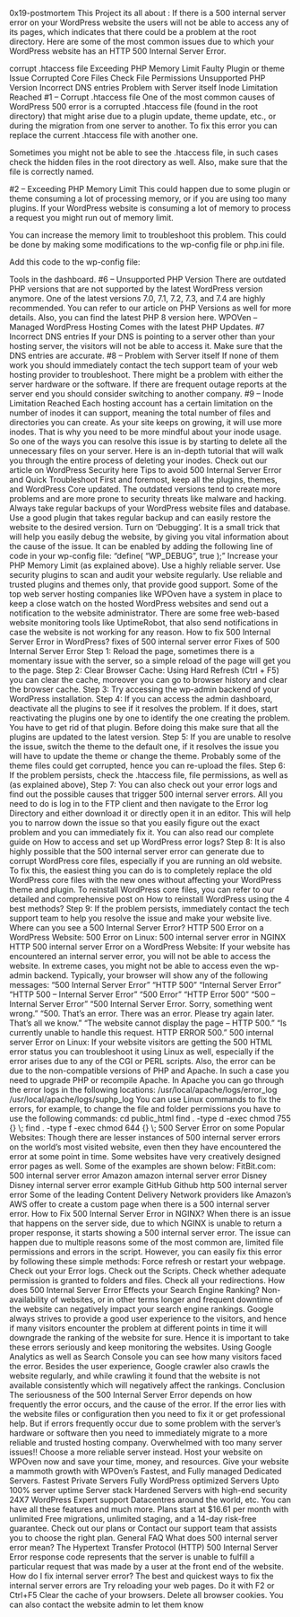 0x19-postmortem
This Project its all about :
If there is a 500 internal server error on your WordPress website the users will not be able to access any of its pages, which indicates that there could be a problem at the root directory. Here are some of the most common issues due to which your WordPress website has an HTTP 500 Internal Server Error.

corrupt .htaccess file
Exceeding PHP Memory Limit
Faulty Plugin or theme Issue
Corrupted Core Files
Check File Permissions
Unsupported PHP Version
Incorrect DNS entries
Problem with Server itself
Inode Limitation Reached
#1 – Corrupt .htaccess file
One of the most common causes of WordPress 500 error is a corrupted .htaccess file (found in the root directory) that might arise due to a plugin update, theme update, etc., or during the migration from one server to another. To fix this error you can replace the current .htaccess file with another one.

Sometimes you might not be able to see the .htaccess file, in such cases check the hidden files in the root directory as well. Also, make sure that the file is correctly named.

#2 – Exceeding PHP Memory Limit 
This could happen due to some plugin or theme consuming a lot of processing memory, or if you are using too many plugins. If your WordPress website is consuming a lot of memory to process a request you might run out of memory limit.

You can increase the memory limit to troubleshoot this problem. This could be done by making some modifications to the wp-config file or php.ini file. 

Add this code to the wp-config file:
<?php
define('WP_MEMORY_LIMIT','64M');

You can increase the memory limit by changing 64M to 128M, 256M, and so on.

Alternatively, you can increase the memory limit through php.ini. Edit your php.ini, find out the line of code that defines the memory limit which will look like this:

memory_limit = 32M ;

You can increase it to 64M, 128M, 256M, and so on.

Another related issue is with Maximum Execution Time. If a request made by the user agent takes more than the time limit set for the website process request. You can increase the max execution time limit either through the wp-config file, .htaccess file, or php.ini file.

To define the Max Execution Time using wp-config, add the following code or if the code already exists increase its value:

set_time_limit(300);

To increase the time limit using the .htaccess file, add or edit the following code:

php_value max_execution_time 300

You can edit php.ini as well to increase the execution time using this code:

max_execution_time = 300

#3 – Faulty Plugin or theme Issue
If you have recently installed or updated a plugin you might need to investigate if that is causing an issue. If you can access the admin dashboard, you can deactivate all the plugins at once, and then refresh the website to check if it works now.

If it works reactivate the plugins one after the other and check after activating each of the plugins. That way you will be able to identify which plugin is causing the issue. If after deactivating the plugins the website is still not working then the issue is obviously not due to any of the plugins.

If you are not able to access the admin backend you can rename the directory of each of the plugins, and while doing so you can check the website after renaming each of these and see if the problem resolves. Also, it is recommended to keep all the plugins updated.

Try updating or switching the theme of your WordPress website and see if the internal server error is gone. Sometimes outdated or corrupt scripts and codes within the theme files can lead to an internal server error. If you have encountered this error after a theme update, report this to the theme developer, and restore it to a previous version.

That is why it is recommended to take regular backups of your website, especially before making themes, plugins, or core installation updates.  Some hosting providers also provide you with Error logs that might help you further identify the cause of the error.

500 internal server error
Wpoven
Hosting providers like WPOven provide you with a console within your hosting console to update the plugins, themes, core files, and many other management tools for better performance and control over your website along with regular backup and restore options.

#4 – Corrupted Core Files
You can upload the updated files through an FTP server to troubleshoot the internal server error on your WordPress website. You can upload the updated files from WordPress.com and upload them to the server using FTP software like FileZilla etc.

#5 – Check File Permissions
To make the WordPress website work perfectly fine, it is essential to have all the directory and file permissions correctly configured. The recommended file permission settings are as follows:

755 for all folders and sub-folders.
644 for all files.
Incorrect permission settings will lead to the blocking of some plugins, themes, and scripts to work. 

At WPOven you can use the “Fix Permissions” tool for fixing file permissions in Sites->Tools in the dashboard. 

#6 – Unsupported PHP Version
There are outdated PHP versions that are not supported by the latest WordPress version anymore. One of the latest versions 7.0, 7.1, 7.2, 7.3, and 7.4 are highly recommended. You can refer to our article on PHP Versions as well for more details.

Also, you can find the latest PHP 8 version here.  WPOVen – Managed WordPress Hosting Comes with the latest PHP Updates.

#7 Incorrect DNS entries
If your DNS is pointing to a server other than your hosting server, the visitors will not be able to access it. Make sure that the DNS entries are accurate.

#8 – Problem with Server itself
If none of them work you should immediately contact the tech support team of your web hosting provider to troubleshoot. There might be a problem with either the server hardware or the software. If there are frequent outage reports at the server end you should consider switching to another company.

#9 – Inode Limitation Reached
Each hosting account has a certain limitation on the number of inodes it can support, meaning the total number of files and directories you can create.

As your site keeps on growing, it will use more inodes. That is why you need to be more mindful about your inode usage.

So one of the ways you can resolve this issue is by starting to delete all the unnecessary files on your server. Here is an in-depth tutorial that will walk you through the entire process of deleting your inodes.

Check out our article on WordPress Security here

Tips to avoid 500 Internal Server Error and Quick Troubleshoot
First and foremost, keep all the plugins, themes, and WordPress Core updated. The outdated versions tend to create more problems and are more prone to security threats like malware and hacking.
Always take regular backups of your WordPress website files and database. Use a good plugin that takes regular backup and can easily restore the website to the desired version.
Turn on ‘Debugging’. It is a small trick that will help you easily debug the website, by giving you vital information about the cause of the issue. It can be enabled by adding the following line of code in your wp-config file: “define( “WP_DEBUG”, true );”
Increase your PHP Memory Limit (as explained above).
Use a highly reliable server.
Use security plugins to scan and audit your website regularly.
Use reliable and trusted plugins and themes only, that provide good support.
Some of the top web server hosting companies like WPOven have a system in place to keep a close watch on the hosted WordPress websites and send out a notification to the website administrator. There are some free web-based website monitoring tools like UptimeRobot, that also send notifications in case the website is not working for any reason.

How to fix 500 Internal Server Error in WordPress?
fixes of 500 internal server error
Fixes of 500 Internal Server Error
Step 1: Reload the page, sometimes there is a momentary issue with the server, so a simple reload of the page will get you to the page.

Step 2: Clear Browser Cache: Using Hard Refresh (Ctrl + F5) you can clear the cache, moreover you can go to browser history and clear the browser cache.

Step 3: Try accessing the wp-admin backend of your WordPress installation.

Step 4: If you can access the admin dashboard, deactivate all the plugins to see if it resolves the problem. If it does, start reactivating the plugins one by one to identify the one creating the problem. You have to get rid of that plugin. Before doing this make sure that all the plugins are updated to the latest version.

Step 5: If you are unable to resolve the issue, switch the theme to the default one, if it resolves the issue you will have to update the theme or change the theme. Probably some of the theme files could get corrupted, hence you can re-upload the files.

Step 6: If the problem persists, check the .htaccess file, file permissions, as well as (as explained above), 

Step 7: You can also check out your error logs and find out the possible causes that trigger 500 internal server errors. All you need to do is log in to the FTP client and then navigate to the Error log Directory and either download it or directly open it in an editor.

This will help you to narrow down the issue so that you easily figure out the exact problem and you can immediately fix it. You can also read our complete guide on How to access and set up WordPress error logs?

Step 8: It is also highly possible that the 500 internal server error can generate due to corrupt WordPress core files, especially if you are running an old website. To fix this, the easiest thing you can do is to completely replace the old WordPress core files with the new ones without affecting your WordPress theme and plugin.

To reinstall WordPress core files, you can refer to our detailed and comprehensive post on How to reinstall WordPress using the 4 best methods?

Step 9: If the problem persists, immediately contact the tech support team to help you resolve the issue and make your website live.

Where can you see a 500 Internal Server Error?
HTTP 500 Error on a WordPress Website:
500 Error on Linux:
500 internal server error in NGINX
HTTP 500 internal server Error on a WordPress Website:
If your website has encountered an internal server error, you will not be able to access the website. In extreme cases, you might not be able to access even the wp-admin backend.

Typically, your browser will show any of the following messages:

“500 Internal Server Error”
“HTTP 500”
“Internal Server Error”
“HTTP 500 – Internal Server Error”
“500 Error”
“HTTP Error 500”
“500 – Internal Server Error”
“500 Internal Server Error. Sorry, something went wrong.”
“500. That’s an error. There was an error. Please try again later. That’s all we know.”
“The website cannot display the page – HTTP 500.”
“Is currently unable to handle this request. HTTP ERROR 500.”
500 internal server Error on Linux:
If your website visitors are getting the 500 HTML error status you can troubleshoot it using Linux as well, especially if the error arises due to any of the CGI or PERL scripts.

Also, the error can be due to the non-compatible versions of PHP and Apache. In such a case you need to upgrade PHP or recompile Apache. In Apache you can go through the error logs in the following locations:

/usr/local/apache/logs/error_log
/usr/local/apache/logs/suphp_log

You can use Linux commands to fix the errors, for example, to change the file and folder permissions you have to use the following commands:

cd public_html
find . -type d -exec chmod 755 {} \;
find . -type f -exec chmod 644 {} \;

500 Server Error on some Popular Websites: 
Though there are lesser instances of 500 internal server errors on the world’s most visited website, even then they have encountered the error at some point in time. Some websites have very creatively designed error pages as well. Some of the examples are shown below:

FitBit.com:
500 internal server error
Amazon
amazon internal server error
Disney
Disney internal server error example
GitHub
Github http 500 internal server error 
Some of the leading Content Delivery Network providers like Amazon’s AWS offer to create a custom page when there is a 500 internal server error.

How to Fix 500 Internal Server Error in NGINX?
When there is an issue that happens on the server side, due to which NGINX is unable to return a proper response, it starts showing a 500 internal server error. The issue can happen due to multiple reasons some of the most common are, limited file permissions and errors in the script.

However, you can easily fix this error by following these simple methods:

Force refresh or restart your webpage.
Check out your Error logs.
Check out the Scripts.
Check whether adequate permission is granted to folders and files.
Check all your redirections.
How does 500 Internal Server Error Effects your Search Engine Ranking?
Non-availability of websites, or in other terms longer and frequent downtime of the website can negatively impact your search engine rankings. Google always strives to provide a good user experience to the visitors, and hence if many visitors encounter the problem at different points in time it will downgrade the ranking of the website for sure.

Hence it is important to take these errors seriously and keep monitoring the websites. Using Google Analytics as well as Search Console you can see how many visitors faced the error. Besides the user experience, Google crawler also crawls the website regularly, and while crawling it found that the website is not available consistently which will negatively affect the rankings.

Conclusion
The seriousness of the 500 Internal Server Error depends on how frequently the error occurs, and the cause of the error. If the error lies with the website files or configuration then you need to fix it or get professional help.

But if errors frequently occur due to some problem with the server’s hardware or software then you need to immediately migrate to a more reliable and trusted hosting company.

Overwhelmed with too many server issues!! Choose a more reliable server instead. Host your website on WPOven now and save your time, money, and resources. Give your website a mammoth growth with WPOven’s Fastest, and Fully managed Dedicated Servers.

Fastest Private Servers
Fully WordPress optimized Servers
Upto 100% server uptime
Server stack
Hardened Servers with high-end security
24X7 WordPress Expert support
Datacentres around the world, etc.
You can have all these features and much more. Plans start at $16.61 per month with unlimited Free migrations, unlimited staging, and a 14-day risk-free guarantee. Check out our plans or Contact our support team that assists you to choose the right plan.

General FAQ
What does 500 internal server error mean?
The Hypertext Transfer Protocol (HTTP) 500 Internal Server Error response code represents that the server is unable to fulfill a particular request that was made by a user at the front end of the website.

How do I fix internal server error?
The best and quickest ways to fix the internal server errors are

Try reloading your web pages. Do it with F2 or Ctrl+F5
 Clear the cache of your browsers.
Delete all browser cookies.
You can also contact the website admin to let them know
